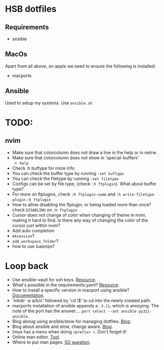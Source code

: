 # HSB dotfiles

## Requirements
- ansible

## MacOs
Apart from all above, on apple we need to ensure the following is installed:
- macports

## Ansible
Used to setup my systems. Use `ansible.sh`.

# TODO:
## nvim
- Make sure that colorcolumn does not draw a line in the help or in netrw.
- Make sure that colorcolumn does not show in 'special-buffers'
    - `help`
- Check :h buftype for more info
- You can check the buffer type by running `:set buftype`
- You can check the filetype by running `:set filetype`
- Configs can be set by file type, (check `:h ftplugin`). What about buffer type?
- For more on ftplugins, check `:h ftplugin-name` and `:h write-filetype-plugin` `:h ftplugin`
- How to allow disabling the ftplugin, or being loaded more than once? check `DISABLING` on `:h ftplugin`
- Cursor does not change of color when changing of theme in nvim, making it hard to find. Is there any way of changing the color of the cursor just within nvim?
- Add auto completion
- `mksession`?
- `add_workspace_folder`?
- how to use luasnips?

# Loop back
- Use ansible-vault for ssh keys. [Resource](https://www.shellhacks.com/ansible-sudo-a-password-is-required/).
- What's possible in the requirements.yaml? [Resource](https://docs.ansible.com/ansible/latest/galaxy/user_guide.html#installing-roles-and-collections-from-the-same-requirements-yml-file).
- How to install a specific version in macport using ansible? [Documentation](https://docs.ansible.com/ansible/latest/collections/community/general/macports_module.html).
- 'mkdir -p a/b/c' followed by 'cd !$' to cd into the newly created path.
- macports installation of ansible appends a `-3.11`, which is annoying. The note of the port has the answer.... `port select --set ansible py311-ansible`.
- Blog aboug using ansible/stow for managing dotfiles. [Blog](https://www.iduoad.com/posts/treat-your-dotfiles-better/).
- Blog about ansible and stow, change aware. [Blog](https://phelipetls.github.io/posts/introduction-to-ansible/).
- tmux has a menu when doing `<prefix> <`. Don't forget it!
- Online man editor. [Tool](https://roperzh.github.io/grapse/).
- Where to put man pages. [SO question](https://unix.stackexchange.com/questions/90759/where-should-i-install-manual-pages-in-user-directory).
